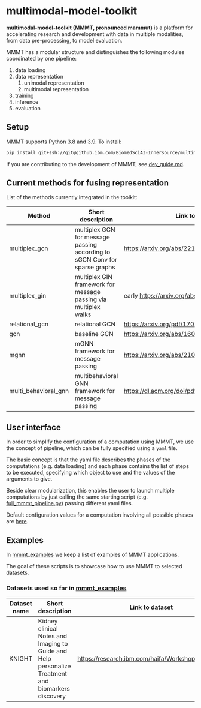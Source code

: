 # multimodal-model-toolkit


**multimodal-model-toolkit (MMMT, pronounced mammut)** is a platform for accelerating research and development with data in multiple
modalities, from data pre-processing, to model evaluation.

MMMT has a modular structure and distinguishes the following modules coordinated by one pipeline:
1. data loading
2. data representation
   1. unimodal representation
   2. multimodal representation
3. training
4. inference
5. evaluation

## Setup
<!-- See `python_requires` in setup.py/cfg -->
MMMT supports Python 3.8 and 3.9. To install:
```sh
pip install git+ssh://git@github.ibm.com/BiomedSciAI-Innersource/multimodal-model-toolkit
```

If you are contributing to the development of MMMT, see [dev_guide.md](dev_guide.md).

## Current methods for fusing representation
List of the methods currently integrated in the toolkit:

| Method | Short description | Link to publication                                |
|--------|-------------------|----------------------------------------------------|
| multiplex_gcn | multiplex GCN for message passing according to sGCN Conv for sparse graphs               | https://arxiv.org/abs/2210.14377         |
| multiplex_gin | multiplex GIN framework for message passing via multiplex walks               |   early https://arxiv.org/abs/2210.14377     |
| relational_gcn | relational GCN               | https://arxiv.org/pdf/1703.06103.pdf               |
| gcn    | baseline GCN               |   https://arxiv.org/abs/1609.02907v4  |
| mgnn    | mGNN framework for message passing               | https://arxiv.org/abs/2109.10119                   |
| multi_behavioral_gnn | multibehavioral GNN framework for message passing               | https://dl.acm.org/doi/pdf/10.1145/3340531.3412119 |


## User interface
In order to simplify the configuration of a computation using MMMT, we use the concept of pipeline, which can be fully specified using a `yaml` file.

The basic concept is that the yaml file describes the phases of the computations (e.g. data loading) and each phase contains the list of steps to be executed, specifying which object to use and the values of the arguments to give.

Beside clear modularization, this enables the user to launch multiple computations by just calling the same starting script (e.g. [full_mmmt_pipeline.py](mmmt_examples/knight/full_mmmt_pipeline.py)) passing different yaml files.

Default configuration values for a computation involving all possible phases are [here](mmmt/pipeline/defaults.yaml).


## Examples
In [mmmt_examples](mmmt_examples/README.md) we keep a list of examples of MMMT applications.

The goal of these scripts is to showcase how to use MMMT to selected datasets.

### Datasets used so far in [mmmt_examples](mmmt_examples/README.md)
| Dataset name | Short description                 | Link to dataset                   |
|--------------|-----------------------------------|-----------------------------------|
| KNIGHT   | Kidney clinical Notes and Imaging to Guide and Help personalize Treatment and biomarkers discovery  | https://research.ibm.com/haifa/Workshops/KNIGHT/  |
